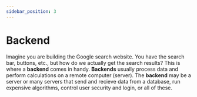 ```yaml
---
sidebar_position: 3
---
```


# Backend

Imagine you are building the Google search website. You have the search bar, buttons, etc., but how do we actually get the search results? This is where a **backend** comes in handy. **Backends** usually process data and perform calculations on a remote computer (server). The **backend** may be a server or many servers that send and recieve data from a database, run expensive algorithms, control user security and login, or all of these.

<Docs />
